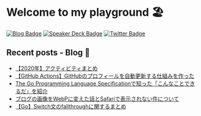 # Welcome to my playground 🏖

[![Blog Badge](https://img.shields.io/badge/-Blog-blue?style=flat&logo=hugo&logoColor=white)](https://yyh-gl.github.io/tech-blog/)
[![Speaker Deck Badge](https://img.shields.io/badge/-Speaker_Deck-009287?style=flat&logo=speaker-deck&logoColor=white)](https://speakerdeck.com/yyh_gl)
[![Twitter Badge](https://img.shields.io/badge/-@yyh__gl-1ca0f1?style=flat&logo=twitter&logoColor=white)](https://twitter.com/yyh_gl)

## Recent posts - Blog 📝

- [【2020年】アクティビティまとめ](https://yyh-gl.github.io/tech-blog/blog/activity-2020/)
- [【GitHub Actions】GitHubのプロフィールを自動更新する仕組みを作った](https://yyh-gl.github.io/tech-blog/blog/profile-readme-updater/)
- [The Go Programming Language Specificationで知った「こんなことできるだ」を紹介](https://yyh-gl.github.io/tech-blog/blog/uncredible-codes-from-go-spec/)
- [ブログの画像をWebPに変えた話とSafariで表示されない件について](https://yyh-gl.github.io/tech-blog/blog/support-webp/)
- [【Go】Switch文のfallthroughに関するまとめ](https://yyh-gl.github.io/tech-blog/blog/go-switch-fallthrough/)
